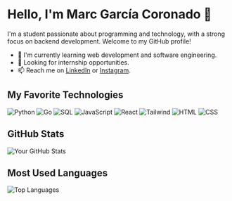 # Hello, I'm Marc García Coronado 👋

I'm a student passionate about programming and technology, with a strong focus on backend development. Welcome to my GitHub profile!

- 🌱 I'm currently learning web development and software engineering.
- 💼 Looking for internship opportunities.
- 📫 Reach me on [LinkedIn](https://www.linkedin.com/in/marc-garcia-coronado-1585ba292) or [Instagram](https://www.instagram.com/marcgarciiiaax/).

## My Favorite Technologies
![Python](https://img.shields.io/badge/Python-3776AB?style=for-the-badge&logo=python&logoColor=white)
![Go](https://img.shields.io/badge/Go-00ADD8?style=for-the-badge&logo=go&logoColor=white)
![SQL](https://img.shields.io/badge/SQL-4479A1?style=for-the-badge&logo=sql&logoColor=white)
![JavaScript](https://img.shields.io/badge/JavaScript-F7DF1E?style=for-the-badge&logo=javascript&logoColor=black)
![React](https://img.shields.io/badge/React-61DAFB?style=for-the-badge&logo=react&logoColor=white)
![Tailwind](https://img.shields.io/badge/Tailwind%20CSS-38B2AC?style=for-the-badge&logo=tailwind-css&logoColor=white)
![HTML](https://img.shields.io/badge/HTML5-E34F26?style=for-the-badge&logo=html5&logoColor=white)
![CSS](https://img.shields.io/badge/CSS3-1572B6?style=for-the-badge&logo=css3&logoColor=white)

## GitHub Stats

![Your GitHub Stats](https://github-readme-stats.vercel.app/api?username=Marc-Garcia-Coronado&show_icons=true)

## Most Used Languages

![Top Languages](https://github-readme-stats.vercel.app/api/top-langs/?username=Marc-Garcia-Coronado)
